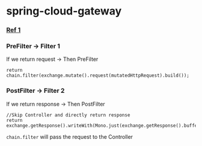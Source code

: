 # spring-cloud-gateway

### [Ref 1](https://medium.com/@niral22/spring-cloud-gateway-tutorial-5311ddd59816)

### PreFilter -> Filter 1
If we return request -> Then PreFilter
```
return chain.filter(exchange.mutate().request(mutatedHttpRequest).build());
```

### PostFilter -> Filter 2
If we return response -> Then PostFilter
```
//Skip Controller and directly return response
return exchange.getResponse().writeWith(Mono.just(exchange.getResponse().bufferFactory().wrap(response.getBytes())));
```
```chain.filter``` will pass the request to the Controller